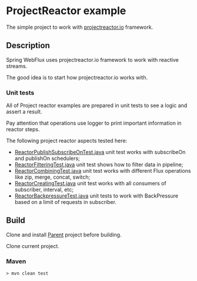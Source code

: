 # ProjectReactor example
The simple project to work with <a href="https://projectreactor.io/docs/core/release/reference/#getting-started">projectreactor.io</a> framework.

## Description
Spring WebFlux uses projectreactor.io framework to work with reactive streams.

The good idea is to start how projectreactor.io works with.

### Unit tests
All of Project reactor examples are prepared in unit tests to see a logic and assert a result.

Pay attention that operations use logger to print important information in reactor steps.

The following project reactor aspects tested here:
* <a href="ReactorPublishSubscribeOnTest.java">ReactorPublishSubscribeOnTest.java</a> unit test works with subscribeOn and publishOn schedulers;
* <a href="ReactorFilteringTest.java">ReactorFilteringTest.java</a> unit test shows how to filter data in pipeline;
* <a href="ReactorCombiningTest.java">ReactorCombiningTest.java</a> unit test works with different Flux operations like zip, merge, concat, switch; 
* <a href="ReactorCreatingTest.java">ReactorCreatingTest.java</a> unit test works with all consumers of subscriber, interval, etc;
* <a href="ReactorBackpressureTest.java">ReactorBackpressureTest.java</a> unit tests to work with BackPressure based on a limit of requests in subscriber.


## Build

Clone and install <a href="https://github.com/StepanMelnik/Parent.git">Parent</a> project before building.

Clone current project.

### Maven
	> mvn clean test

